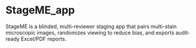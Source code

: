 # StageME_app
StageME is a blinded, multi-reviewer staging app that pairs multi-stain microscopic images, randomizes viewing to reduce bias, and exports audit-ready Excel/PDF reports.
